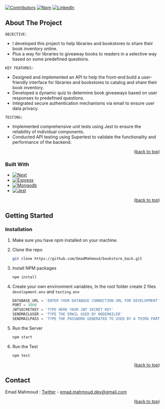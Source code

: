 <a name="readme-top"></a>
[![Contributors][contributors-shield]][contributors-url]
[![Npm][npm-shield]][linkedin-url]
[![LinkedIn][linkedin-shield]][linkedin-url]



<!-- ABOUT THE PROJECT -->
## About The Project
`OBJECTIVE:`
* I developed this project to help libraries and bookstores to share their book inventory online.
* Plus a way for libraries to giveaway books to readers in a selective way based on some predefined questions.

`KEY FEATURES:`
* Designed and implemented an API to help the front-end build a user-friendly interface for libraries and bookstores to catalog and share their book inventory.
* Developed a dynamic quiz to determine book giveaways based on user responses to predefined questions.
* Integrated secure authentication mechanisms via email to ensure user data privacy.

`TESTING:`
* Implemented comprehensive unit tests using Jest to ensure the reliability of individual components.
* Conducted API testing using Supertest to validate the functionality and performance of the backend.

<p align="right">(<a href="#readme-top">back to top</a>)</p>

### Built With

* [![Next][Node.js]][Node-url]
* [![Express][Express]][Express-url]
* [![Mongodb][Mongodb]][Mongodb-url]
* [![Jest][Jest]][Jest-url]

<p align="right">(<a href="#readme-top">back to top</a>)</p>


<!-- GETTING STARTED -->
## Getting Started
### Installation


1. Make sure you have npm installed on your machine.

2. Clone the repo
   ```sh
   git clone https://github.com/EmadMahmoud/bookstore_back.git
   ```
3. Install NPM packages
   ```sh
   npm install
   ```
4. Create your own environment variables, In the root folder create 2 files `development.env` and `testing.env`
   ```js
   DATABASE_URL = 'ENTER YOUR DATABASE CONNECTION URL FOR DEVELOPMENT';
   PORT = 3000
   JWTSECRETKEY = 'TYPE HERE YOUR JWT SECRET KEY'
   SENDMAILUSER = 'TYPE THE EMAIL USED BY NODEMAILER'
   SENDMAILPASS = 'TYPE THE PASSWORD GENERATED TO USED BY A THIRD PARTY'
   ```
5. Run the Server
    ```sh
    npm start
    ```
6. Run the Test
    ```sh
    npm test
    ```

<p align="right">(<a href="#readme-top">back to top</a>)</p>



<!-- CONTACT -->
## Contact

Emad Mahmoud : [Twitter](https://twitter.com/EmadMah82323322) - emad.mahmoud.dev@gmail.com




<p align="right">(<a href="#readme-top">back to top</a>)</p>

[npm-shield]: https://img.shields.io/badge/npm-8.18.0-46954A?style=for-the-badge&logo=npm&link=https%3A%2F%2Fexpressjs.com%2Fen%2F5x%2Fapi.html&link=left

[contributors-shield]: https://img.shields.io/github/contributors/EmadMahmoud/bookstore_back.svg?style=for-the-badge
[contributors-url]: https://github.com/EmadMahmoud/bookstore_back/graphs/contributors
[linkedin-shield]: https://img.shields.io/badge/-LinkedIn-black.svg?style=for-the-badge&logo=linkedin&colorB=555
[linkedin-url]: https://www.linkedin.com/in/emadmahmoud/

<!-- Built With -->
[Node.js]: https://img.shields.io/badge/Node.js-000000?style=for-the-badge&logo=nodedotjs&logoColor=#339933
[Node-url]: https://nodejs.org/en
[Express]: https://img.shields.io/badge/Express-259DFF?style=for-the-badge&logo=express
[Express-url]: https://expressjs.com/
[Mongodb]: https://img.shields.io/badge/MongoDB-FFC558?style=for-the-badge&logo=mongodb&logoColor=#47A248
[Mongodb-url]: https://www.mongodb.com/
[Jest]: https://img.shields.io/badge/Jest-99425B?style=for-the-badge&logo=jest&logoColor=#99425B
[Jest-url]: https://jestjs.io/docs/getting-started
